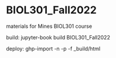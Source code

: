 # BIOL301_Fall2022
materials for Mines BIOL301 course

build:
jupyter-book build BIOL301_Fall2022

deploy:
ghp-import -n -p -f _build/html
